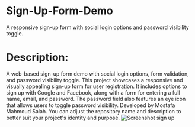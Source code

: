 # Sign-Up-Form-Demo
A responsive sign-up form with social login options and password visibility toggle.
# Description:
A web-based sign-up form demo with social login options, form validation, and password visibility toggle. This project showcases a responsive and visually appealing sign-up form for user registration. It includes options to sign up with Google and Facebook, along with a form for entering a full name, email, and password. The password field also features an eye icon that allows users to toggle password visibility. Developed by Mostafa Mahmoud Salah.
You can adjust the repository name and description to better suit your project's identity and purpose.
![Screenshot sign up](https://github.com/Mostafamahmoud12824/Sign-Up-Form-Demo/assets/62766443/769a3a60-a374-4b3e-9a27-6162be4d8936)
